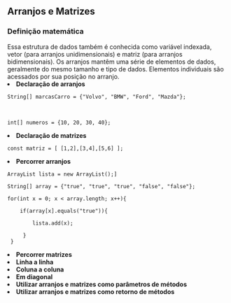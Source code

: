 <h2>Arranjos e Matrizes</h2>

<h3>Definição matemática</h3>
Essa estrutura de dados também é conhecida como variável indexada, vetor (para arranjos unidimensionais) e matriz (para arranjos bidimensionais). Os arranjos mantêm uma série de elementos de dados, geralmente do mesmo tamanho e tipo de dados. Elementos individuais são acessados por sua posição no arranjo.

<li><b>Declaração de arranjos</b></li>

    String[] marcasCarro = {"Volvo", "BMW", "Ford", "Mazda"};

<br>

    int[] numeros = {10, 20, 30, 40};

<li><b>Declaração de matrizes</b></li>

    const matriz = [ [1,2],[3,4],[5,6] ];

<li><b>Percorrer arranjos</b></li>

    ArrayList lista = new ArrayList();]
    
    String[] array = {"true", "true", "true", "false", "false"};
    
    for(int x = 0; x < array.length; x++){
      
        if(array[x].equals("true")){

            lista.add(x);

         }
     }

<li><b>Percorrer matrizes</b></li>



<li><b>Linha a linha</b></li>

<li><b>Coluna a coluna</b></li>

<li><b>Em diagonal</b></li>

<li><b>Utilizar arranjos e matrizes como parâmetros de métodos</b></li>

<li><b>Utilizar arranjos e matrizes como retorno de métodos</b></li>
